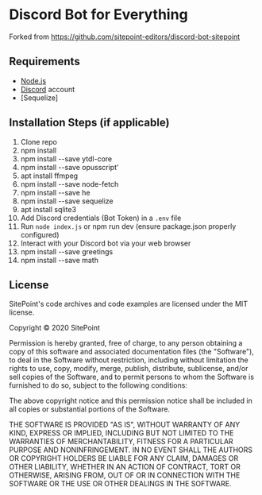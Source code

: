 # Discord Bot for Everything

Forked from https://github.com/sitepoint-editors/discord-bot-sitepoint

## Requirements

- [Node.js](http://nodejs.org/)
- [Discord](https://discordapp.com/) account
- [Sequelize]

## Installation Steps (if applicable)

1. Clone repo
2. npm install
3. npm install --save ytdl-core 
4. npm install --save opusscript'
4. apt install ffmpeg
5. npm install --save node-fetch
6. npm install --save he
7. npm install --save sequelize
8. apt install sqlite3
9. Add Discord credentials (Bot Token) in a `.env` file
10. Run `node index.js` or npm run dev (ensure package.json properly configured)
11. Interact with your Discord bot via your web browser
12. npm install --save greetings 
13. npm install --save math


## License

SitePoint's code archives and code examples are licensed under the MIT license.

Copyright © 2020 SitePoint

Permission is hereby granted, free of charge, to any person obtaining a copy of this software and associated documentation files (the "Software"), to deal in the Software without restriction, including without limitation the rights to use, copy, modify, merge, publish, distribute, sublicense, and/or sell copies of the Software, and to permit persons to whom the Software is furnished to do so, subject to the following conditions:

The above copyright notice and this permission notice shall be included in all copies or substantial portions of the Software.

THE SOFTWARE IS PROVIDED "AS IS", WITHOUT WARRANTY OF ANY KIND, EXPRESS OR IMPLIED, INCLUDING BUT NOT LIMITED TO THE WARRANTIES OF MERCHANTABILITY, FITNESS FOR A PARTICULAR PURPOSE AND NONINFRINGEMENT. IN NO EVENT SHALL THE AUTHORS OR COPYRIGHT HOLDERS BE LIABLE FOR ANY CLAIM, DAMAGES OR OTHER LIABILITY, WHETHER IN AN ACTION OF CONTRACT, TORT OR OTHERWISE, ARISING FROM, OUT OF OR IN CONNECTION WITH THE SOFTWARE OR THE USE OR OTHER DEALINGS IN THE SOFTWARE.
